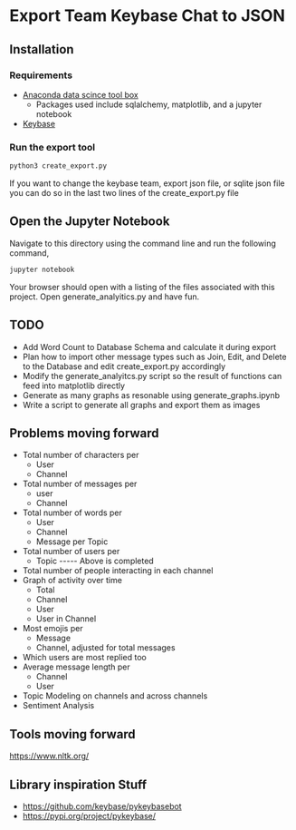 # Export Team Keybase Chat to JSON

## Installation

### Requirements

* [Anaconda data scince tool box](https://www.anaconda.com/products/individual)
  * Packages used include sqlalchemy, matplotlib, and a jupyter notebook
* [Keybase](https://keybase.io/download)

### Run the export tool

``` bash
python3 create_export.py
```
If you want to change the keybase team, export json file, or sqlite json file you can do so in the last two lines of the create_export.py file

## Open the Jupyter Notebook

Navigate to this directory using the command line and run the following command,

``` bash
jupyter notebook
```

Your browser should open with a listing of the files associated with this project. Open generate_analyitics.py and have fun.


## TODO

* Add Word Count to Database Schema and calculate it during export
* Plan how to import other message types such as Join, Edit, and Delete to the Database and edit create_export.py accordingly
* Modify the generate_analyitcs.py script so the result of functions can feed into matplotlib directly
* Generate as many graphs as resonable using generate_graphs.ipynb
* Write a script to generate all graphs and export them as images

## Problems moving forward

* Total number of characters per
  * User
  * Channel
* Total number of messages per
  * user
  * Channel
* Total number of words per
  * User
  * Channel
  * Message per Topic
* Total number of users per
  * Topic
----- Above is completed
* Total number of people interacting in each channel
* Graph of activity over time
  * Total
  * Channel
  * User
  * User in Channel
* Most emojis per
  * Message
  * Channel, adjusted for total messages
* Which users are most replied too
* Average message length per
  * Channel
  * User
* Topic Modeling on channels and across channels
* Sentiment Analysis

## Tools moving forward

<https://www.nltk.org/>

## Library inspiration Stuff

* <https://github.com/keybase/pykeybasebot>
* <https://pypi.org/project/pykeybase/>
